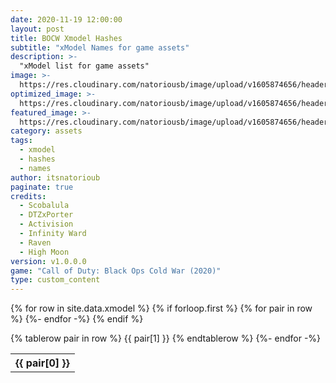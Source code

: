 ```yaml
---
date: 2020-11-19 12:00:00
layout: post
title: BOCW Xmodel Hashes
subtitle: "xModel Names for game assets"
description: >-
  "xModel list for game assets"
image: >-
  https://res.cloudinary.com/natoriousb/image/upload/v1605874656/headers/Campaign_Screenshot_02_eqbsxp.jpg
optimized_image: >- 
  https://res.cloudinary.com/natoriousb/image/upload/v1605874656/headers/Campaign_Screenshot_02_eqbsxp.jpg
featured_image: >-
  https://res.cloudinary.com/natoriousb/image/upload/v1605874656/headers/Campaign_Screenshot_02_eqbsxp.jpg
category: assets
tags:
  - xmodel
  - hashes
  - names
author: itsnatorioub
paginate: true
credits:
  - Scobalula
  - DTZxPorter
  - Activision
  - Infinity Ward
  - Raven
  - High Moon
version: v1.0.0.0
game: "Call of Duty: Black Ops Cold War (2020)"
type: custom_content
---
```


<div class="datatable-begin row-border stripe"></div>
<table class="weapons-table display">
  {% for row in site.data.xmodel %}
    {% if forloop.first %}
    <tr>
      {% for pair in row %}
        <th>{{ pair[0] }}</th>
      {%- endfor -%}
    </tr>
    {% endif %}

   {% tablerow pair in row %}
   {{ pair[1] }}
   {% endtablerow %}
  {%- endfor -%}
</table>
<div class="datatable-end"></div>